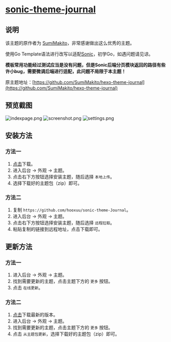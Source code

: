 <h1><a href="https://github.com/hooxuu/sonic-theme-Journal" target="_blank">sonic-theme-journal</a></h1>

## 说明

该主题的原作者为 [SumiMakito](https://github.com/SumiMakito)，非常感谢做出这么优秀的主题。

使用Go Template语法进行改写以适配[Sonic](https://github.com/go-sonic/sonic)，初学Go，如遇问题请见谅。

**模板常用功能经过测试应当是没有问题，但是Sonic后端分页模块返回的路径有些许小bug，需要微调后端进行适配，此问题不局限于本主题！**


原主题地址：[https://github.com/SumiMakito/hexo-theme-journal](https://github.com/SumiMakito/hexo-theme-journal)

## 预览截图
![indexpage.png](https://i.ibb.co/4Mgq6Lh/i-Shot-2022-11-29-10-06-10.png)
![screenshot.png](https://i.loli.net/2019/09/19/ILcRlGC5oVsEkeO.png)
![settings.png](https://i.loli.net/2019/09/19/aNO5yi4xMwjVJYH.png)

## 安装方法

### 方法一

1. [点击](https://github.com/hooxuu/sonic-theme-Journal/archive/master.zip)下载。
2. 进入后台 -> 外观 -> 主题。
3. 点击右下方按钮选择安装主题，随后选择 `本地上传`。
4. 选择下载好的主题包（zip）即可。

### 方法二

1. 复制 `https://github.com/hooxuu/sonic-theme-Journal`。
2. 进入后台 -> 外观 -> 主题。
3. 点击右下方按钮选择安装主题，随后选择 `远程拉取`。
4. 粘贴复制的链接到远程地址，点击下载即可。

## 更新方法

### 方法一

1. 进入后台 -> 外观 -> 主题。
2. 找到需要更新的主题，点击主题下方的 `更多` 按钮。
3. 点击 `在线更新`。

### 方法二

1. [点击](https://github.com/hooxuu/sonic-theme-Journal/archive/master.zip)下载最新的版本。
2. 进入后台 -> 外观 -> 主题。
3. 找到需要更新的主题，点击主题下方的 `更多` 按钮。
4. 点击 `从主题包更新`，选择下载好的主题包（zip）即可。
